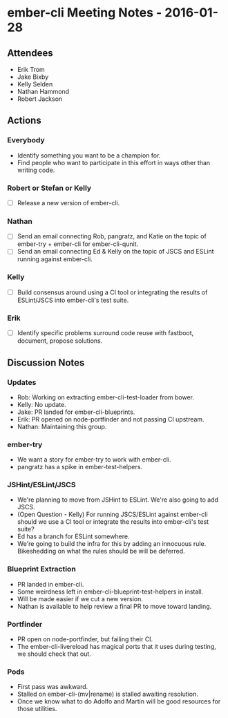 # ember-cli Meeting Notes - 2016-01-28

## Attendees

- Erik Trom
- Jake Bixby
- Kelly Selden
- Nathan Hammond
- Robert Jackson

## Actions

### Everybody

- Identify something you want to be a champion for.
- Find people who want to participate in this effort in ways other than writing code.

### Robert or Stefan or Kelly

- [ ] Release a new version of ember-cli.

### Nathan

- [ ] Send an email connecting Rob, pangratz, and Katie on the topic of ember-try + ember-cli for ember-cli-qunit.
- [ ] Send an email connecting Ed & Kelly on the topic of JSCS and ESLint running against ember-cli.

### Kelly

- [ ] Build consensus around using a CI tool or integrating the results of ESLint/JSCS into ember-cli's test suite.

### Erik

- [ ] Identify specific problems surround code reuse with fastboot, document, propose solutions.

## Discussion Notes

### Updates

- Rob: Working on extracting ember-cli-test-loader from bower.
- Kelly: No update.
- Jake: PR landed for ember-cli-blueprints.
- Erik: PR opened on node-portfinder and not passing CI upstream.
- Nathan: Maintaining this group.

### ember-try

- We want a story for ember-try to work with ember-cli.
- pangratz has a spike in ember-test-helpers.

### JSHint/ESLint/JSCS

- We're planning to move from JSHint to ESLint. We're also going to add JSCS.
- (Open Question - Kelly) For running JSCS/ESLint against ember-cli should we use a CI tool or integrate the results into ember-cli's test suite?
- Ed has a branch for ESLint somewhere.
- We're going to build the infra for this by adding an innocuous rule. Bikeshedding on what the rules should be will be deferred.

### Blueprint Extraction

- PR landed in ember-cli.
- Some weirdness left in ember-cli-blueprint-test-helpers in install.
- Will be made easier if we cut a new version.
- Nathan is available to help review a final PR to move toward landing.

### Portfinder

- PR open on node-portfinder, but failing their CI.
- The ember-cli-livereload has magical ports that it uses during testing, we should check that out.

### Pods

- First pass was awkward.
- Stalled on ember-cli-(mv|rename) is stalled awaiting resolution.
- Once we know what to do Adolfo and Martin will be good resources for those utilities.
